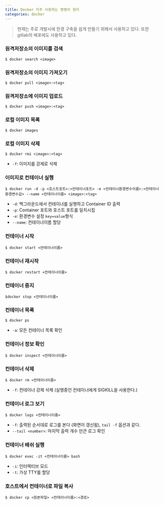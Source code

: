 ```yaml
---
title: Docker 자주 사용하는 명령어 정리
categories: docker
---
```


> 현재는 주로 개발시에 한경 구축을 쉽게 만들기 위해서 사용하고 있다. 또한 gitlab의 배포에도 사용하고 있다.

### 원격저장소의 이미지를 검색
```
$ docker search <image>
```

### 원격저장소의 이미지 가져오기
```
$ docker pull <image>:<tag>
```

### 원격저장소에 이미지 업로드
```
$ docker push <image>:<tag>
```

### 로컬 이미지 목록
```
$ docker images
```

### 로컬 이미지 삭제
```
$ docker rmi <image>:<tag>
```
- `-f`: 이미지를 강제로 삭제

### 이미지로 컨테이너 실행
```
$ docker run -d -p <호스트포트>:<컨테이너포트> -e <컨테이너환경변수이름>:<컨테이너환경변수값> --name <컨테이너이름> <image>:<tag>
```
- `-d`: 백그라운드에서 컨테이너를 실행하고 Container ID 출력
- `-p`: Container 포트와 호스트 포트를 일치시킴
- `-e`: 환경변수 설정 `key=value`형식
- `--name`: 컨테이너이름 할당

### 컨테이너 시작
```
$ docker start <컨테이너이름>
```
### 컨테이너 재시작
```
$ docker restart <컨테이너이름>
```

### 컨테이너 중지
```
$docker stop <컨테이너이름>
```

### 컨테이너 목록
```
$ docker ps
```
- `-a`: 모든 컨테이너 목록 확인

### 컨테이너 정보 확인
```
$ docker inspect <컨테이너이름>
```
    
### 컨테이너 삭제
```
$ docker rm <컨테이너이름>
```
- `-f`: 컨테이너 강제 삭제 (실행중인 컨테이너에게 SIGKILL을 사용한다.)
    
### 컨테이너 로그 보기
```
$ docker logs <컨테이너이름>
```
- `-f`: 출력된 순서데로 로그를 본다 (화면이 갱신됨), `tail -f` 옵션과 같다.
- `--tail <number>`: 마지막 출력 개수 만큰 로그 확인 

### 컨테이너 배쉬 실행
```
$ docker exec -it <컨테이너이름> bash
```
- `-i`: 인터렉티브 모드
- `-t`: 가상 TTY를 할당

### 호스트에서 컨테이너로 파일 복사
```
$ docker cp <원본파일> <컨테이너이름>:<경로>
```
